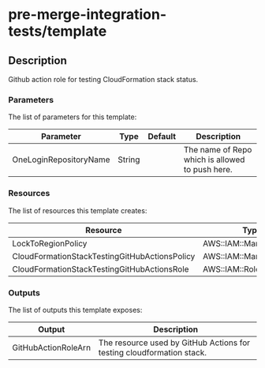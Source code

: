 # pre-merge-integration-tests/template
## Description
Github action role for testing CloudFormation stack status.


### Parameters
The list of parameters for this template:

| Parameter        | Type   | Default   | Description |
|------------------|--------|-----------|-------------|
| OneLoginRepositoryName | String |  | The name of Repo which is allowed to push here. |

### Resources
The list of resources this template creates:

| Resource         | Type   |
|------------------|--------|
| LockToRegionPolicy | AWS::IAM::ManagedPolicy |
| CloudFormationStackTestingGitHubActionsPolicy | AWS::IAM::ManagedPolicy |
| CloudFormationStackTestingGitHubActionsRole | AWS::IAM::Role |

### Outputs
The list of outputs this template exposes:

| Output           | Description   |
|------------------|---------------|
| GitHubActionRoleArn | The resource used by GitHub Actions for testing cloudformation stack. |
